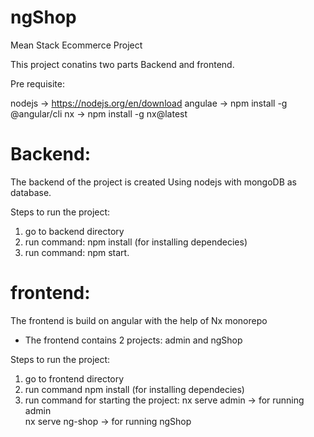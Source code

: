 # ngShop
Mean Stack Ecommerce Project

This project conatins two parts Backend and frontend.

Pre requisite: 

 nodejs -> https://nodejs.org/en/download
 angulae -> npm install -g @angular/cli
 nx -> npm install -g nx@latest

# Backend: 
 
 The backend of the project is created Using nodejs with mongoDB as database.
 
 Steps to run the project:
 
1. go to backend directory
2. run command: npm install (for installing dependecies)
3. run command: npm start.
 
 
# frontend: 

The frontend is build on angular with the help of Nx monorepo

- The frontend contains 2 projects: admin and ngShop

Steps to run the project:

1. go to frontend directory
2. run command npm install (for installing dependecies)
3. run command for starting the project: 
   nx serve admin -> for running admin <br>
   nx serve ng-shop -> for running ngShop
 

